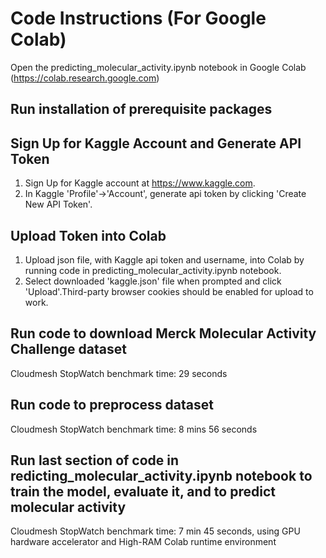 # Code Instructions (For Google Colab)

Open the predicting_molecular_activity.ipynb notebook in Google Colab (https://colab.research.google.com)

## Run installation of prerequisite packages 

## Sign Up for Kaggle Account and Generate API Token
   1. Sign Up for Kaggle account at https://www.kaggle.com.
   2. In Kaggle 'Profile'->'Account', generate api token by clicking 'Create New API Token'.

## Upload Token into Colab
   1. Upload json file, with Kaggle api token and username, into Colab by running code in predicting_molecular_activity.ipynb notebook. 
   2. Select downloaded 'kaggle.json' file when prompted and click 'Upload'.Third-party browser cookies should be enabled for upload to work.

## Run code to download Merck Molecular Activity Challenge dataset 

   Cloudmesh StopWatch benchmark time: 29 seconds

## Run code to preprocess dataset

   Cloudmesh StopWatch benchmark time: 8 mins 56 seconds

## Run last section of code in redicting_molecular_activity.ipynb notebook to train the model, evaluate it, and to predict molecular activity 

   Cloudmesh StopWatch benchmark time: 7 min 45 seconds, using GPU hardware accelerator and High-RAM Colab runtime environment
